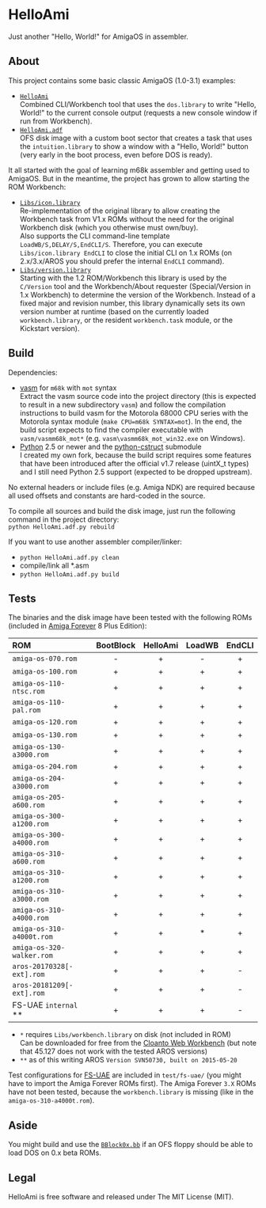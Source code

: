 HelloAmi
========

Just another "Hello, World!" for AmigaOS in assembler.


About
-----

This project contains some basic classic AmigaOS (1.0-3.1) examples:  
  - [`HelloAmi`](HelloAmi.asm)  
    Combined CLI/Workbench tool that uses the `dos.library`
    to write "Hello, World!" to the current console output
    (requests a new console window if run from Workbench).
  - [`HelloAmi.adf`](HelloAmi.adf.asm)  
    OFS disk image with a custom boot sector that creates a task that
    uses the `intuition.library` to show a window with a "Hello, World!"
    button (very early in the boot process, even before DOS is ready).

It all started with the goal of learning m68k assembler
and getting used to AmigaOS. But in the meantime, the
project has grown to allow starting the ROM Workbench:  
  - [`Libs/icon.library`](Libs/icon.library.asm)  
    Re-implementation of the original library to allow creating the Workbench
    task from V1.x ROMs without the need for the original Workbench disk
    (which you otherwise must own/buy).  
    Also supports the CLI command-line template `LoadWB/S,DELAY/S,EndCLI/S`.
    Therefore, you can execute `Libs/icon.library EndCLI`
    to close the initial CLI on 1.x ROMs
    (on 2.x/3.x/AROS you should prefer the internal `EndCLI` command).
  - [`Libs/version.library`](Libs/version.library.asm)  
    Starting with the 1.2 ROM/Workbench this library is used by the `C/Version`
    tool and the Workbench/About requester (Special/Version in 1.x Workbench)
    to determine the version of the Workbench. Instead of a fixed major and
    revision number, this library dynamically sets its own version number at
    runtime (based on the currently loaded `workbench.library`, or the
    resident `workbench.task` module, or the Kickstart version).


Build
-----

Dependencies:
  - [vasm](http://sun.hasenbraten.de/vasm/) for `m68k` with `mot` syntax  
    Extract the vasm source code into the project directory (this is expected
    to result in a new subdirectory `vasm`) and follow the compilation
    instructions to build vasm for the Motorola 68000 CPU series with
    the Motorola syntax module (`make CPU=m68k SYNTAX=mot`). In the end,
    the build script expects to find the compiler executable with
    `vasm/vasmm68k_mot*` (e.g. `vasm\vasmm68k_mot_win32.exe` on Windows).
  - [Python](https://www.python.org/) 2.5 or newer and the
    [python-cstruct](https://github.com/nicodex/python-cstruct) submodule  
    I created my own fork, because the build script requires some features
    that have been introduced after the official v1.7 release (uintX_t types)
    and I still need Python 2.5 support (expected to be dropped upstream).

No external headers or include files (e.g. Amiga NDK) are required
because all used offsets and constants are hard-coded in the source.

To compile all sources and build the disk image, just
run the following command in the project directory:  
`python HelloAmi.adf.py rebuild`

If you want to use another assembler compiler/linker:  
  - `python HelloAmi.adf.py clean`
  - compile/link all *.asm
  - `python HelloAmi.adf.py build`


Tests
-----

The binaries and the disk image have been tested with the following ROMs
(included in [Amiga Forever](https://www.amigaforever.com/) 8 Plus Edition):

| ROM                       | BootBlock | HelloAmi | LoadWB | EndCLI |
|:--------------------------|:---------:|:--------:|:------:|:------:|
| `amiga-os-070.rom`        |     -     |    +     |   -    |   +    |
| `amiga-os-100.rom`        |     +     |    +     |   +    |   +    |
| `amiga-os-110-ntsc.rom`   |     +     |    +     |   +    |   +    |
| `amiga-os-110-pal.rom`    |     +     |    +     |   +    |   +    |
| `amiga-os-120.rom`        |     +     |    +     |   +    |   +    |
| `amiga-os-130.rom`        |     +     |    +     |   +    |   +    |
| `amiga-os-130-a3000.rom`  |     +     |    +     |   +    |   +    |
| `amiga-os-204.rom`        |     +     |    +     |   +    |   +    |
| `amiga-os-204-a3000.rom`  |     +     |    +     |   +    |   +    |
| `amiga-os-205-a600.rom`   |     +     |    +     |   +    |   +    |
| `amiga-os-300-a1200.rom`  |     +     |    +     |   +    |   +    |
| `amiga-os-300-a4000.rom`  |     +     |    +     |   +    |   +    |
| `amiga-os-310-a600.rom`   |     +     |    +     |   +    |   +    |
| `amiga-os-310-a1200.rom`  |     +     |    +     |   +    |   +    |
| `amiga-os-310-a3000.rom`  |     +     |    +     |   +    |   +    |
| `amiga-os-310-a4000.rom`  |     +     |    +     |   +    |   +    |
| `amiga-os-310-a4000t.rom` |     +     |    +     |   *    |   +    |
| `amiga-os-320-walker.rom` |     +     |    +     |   +    |   +    |
| `aros-20170328[-ext].rom` |     +     |    +     |   +    |   -    |
| `aros-20181209[-ext].rom` |     +     |    +     |   +    |   -    |
| FS-UAE `internal` **      |     +     |    +     |   +    |   -    |

  - `*` requires `Libs/workbench.library` on disk (not included in ROM)  
    Can be downloaded for free from the
    [Cloanto Web Workbench](https://www.amigaforever.com/classic/)
    (but note that 45.127 does not work with the tested AROS versions)
  - `**` as of this writing AROS `Version SVN50730, built on 2015-05-20`

Test configurations for [FS-UAE](https://fs-uae.net/) are included in
`test/fs-uae/` (you might have to import the Amiga Forever ROMs first).
The Amiga Forever `3.X` ROMs have not been tested, because the
`workbench.library` is missing (like in the `amiga-os-310-a4000t.rom`).


Aside
-----

You might build and use the [`BBlock0x.bb`](BBlock0x.bb.asm)
if an OFS floppy should be able to load DOS on 0.x beta ROMs.

Legal
-----

HelloAmi is free software and released under The MIT License (MIT).
